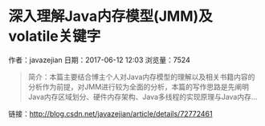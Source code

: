 #  深入理解Java内存模型(JMM)及volatile关键字
作者：javazejian
日期：2017-06-12 12:03
浏览量：7524
> 简介：本篇主要结合博主个人对Java内存模型的理解以及相关书籍内容的分析作为前提，对JMM进行较为全面的分析，本篇的写作思路是先阐明Java内存区域划分、硬件内存架构、Java多线程的实现原理与Java内存...

 链接：http://blog.csdn.net/javazejian/article/details/72772461
